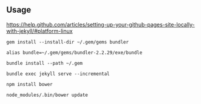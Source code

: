 ## Usage

https://help.github.com/articles/setting-up-your-github-pages-site-locally-with-jekyll/#platform-linux

`gem install --install-dir ~/.gem/gems bundler`

`alias bundle=~/.gem/gems/bundler-2.2.29/exe/bundle`

`bundle install --path ~/.gem`

`bundle exec jekyll serve --incremental`

`npm install bower`

`node_modules/.bin/bower update`


<!-- ❄️ Hello to the GitHub Archive! ❄️ -->
